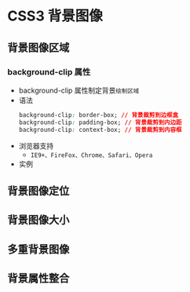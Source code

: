 # CSS3 背景图像

## 背景图像区域

### background-clip 属性

- background-clip 属性制定背景`绘制区域`
- 语法
  ```css
  background-clip: border-box; // 背景裁剪到边框盒
  background-clip: padding-box; // 背景裁剪到内边距
  background-clip: context-box; // 背景裁剪到内容框
  ```
- 浏览器支持
  - `IE9+、FireFox、Chrome、Safari、Opera`
- 实例


## 背景图像定位

## 背景图像大小

## 多重背景图像

## 背景属性整合
